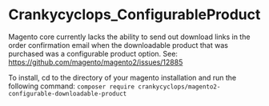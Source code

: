 # Crankycyclops_ConfigurableProduct

Magento core currently lacks the ability to send out download links in the order confirmation email when the downloadable product that was purchased was a configurable product option. See: https://github.com/magento/magento2/issues/12885

To install, cd to the directory of your magento installation and run the following command:
`composer require crankycyclops/magento2-configurable-downloadable-product`
